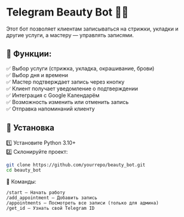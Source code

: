 # Telegram Beauty Bot 💇‍♀️

Этот бот позволяет клиентам записываться на стрижки, укладки и другие услуги, а мастеру — управлять записями.

## 📌 Функции:

✅ Выбор услуги (стрижка, укладка, окрашивание, брови)  
✅ Выбор дня и времени  
✅ Мастер подтверждает запись через кнопку  
✅ Клиент получает уведомление о подтверждении  
✅ Интеграция с Google Календарём  
✅ Возможность изменить или отменить запись  
✅ Отправка напоминаний клиенту

## 🚀 Установка

1️⃣ Установите Python 3.10+  
2️⃣ Склонируйте проект:

```bash
git clone https://github.com/yourrepo/beauty_bot.git
cd beauty_bot
```

📖 Команды:

    /start – Начать работу
    /add_appointment – Добавить запись
    /appointments – Посмотреть все записи (только для админа)
    /get_id – Узнать свой Telegram ID
